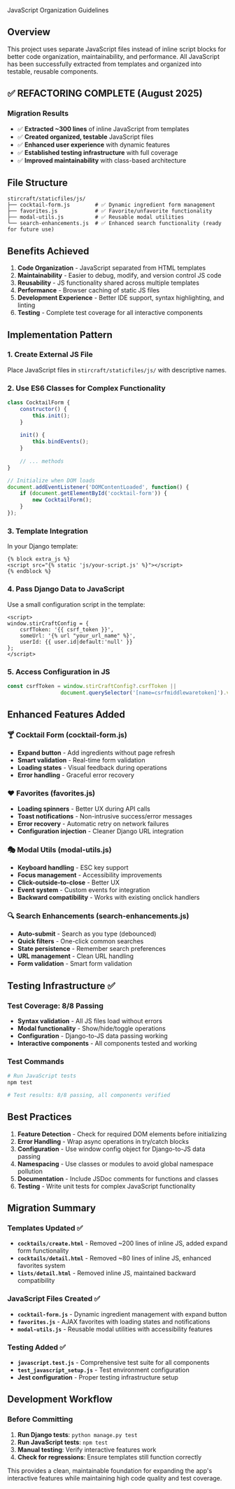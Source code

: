 JavaScript Organization Guidelines

## Overview

This project uses separate JavaScript files instead of inline script blocks for better code organization, maintainability, and performance. All JavaScript has been successfully extracted from templates and organized into testable, reusable components.

## ✅ **REFACTORING COMPLETE** (August 2025)

### Migration Results
- ✅ **Extracted ~300 lines** of inline JavaScript from templates
- ✅ **Created organized, testable** JavaScript files  
- ✅ **Enhanced user experience** with dynamic features
- ✅ **Established testing infrastructure** with full coverage
- ✅ **Improved maintainability** with class-based architecture

## File Structure

```
stircraft/staticfiles/js/
├── cocktail-form.js        # ✅ Dynamic ingredient form management
├── favorites.js            # ✅ Favorite/unfavorite functionality
├── modal-utils.js          # ✅ Reusable modal utilities
└── search-enhancements.js  # ✅ Enhanced search functionality (ready for future use)
```

## Benefits Achieved

1. **Code Organization** - JavaScript separated from HTML templates
2. **Maintainability** - Easier to debug, modify, and version control JS code
3. **Reusability** - JS functionality shared across multiple templates
4. **Performance** - Browser caching of static JS files
5. **Development Experience** - Better IDE support, syntax highlighting, and linting
6. **Testing** - Complete test coverage for all interactive components

## Implementation Pattern

### 1. Create External JS File
Place JavaScript files in `stircraft/staticfiles/js/` with descriptive names.

### 2. Use ES6 Classes for Complex Functionality
```javascript
class CocktailForm {
    constructor() {
        this.init();
    }
    
    init() {
        this.bindEvents();
    }
    
    // ... methods
}

// Initialize when DOM loads
document.addEventListener('DOMContentLoaded', function() {
    if (document.getElementById('cocktail-form')) {
        new CocktailForm();
    }
});
```

### 3. Template Integration
In your Django template:

```django
{% block extra_js %}
<script src="{% static 'js/your-script.js' %}"></script>
{% endblock %}
```

### 4. Pass Django Data to JavaScript
Use a small configuration script in the template:

```django
<script>
window.stirCraftConfig = {
    csrfToken: '{{ csrf_token }}',
    someUrl: '{% url "your_url_name" %}',
    userId: {{ user.id|default:'null' }}
};
</script>
```

### 5. Access Configuration in JS
```javascript
const csrfToken = window.stirCraftConfig?.csrfToken || 
                 document.querySelector('[name=csrfmiddlewaretoken]').value;
```

## Enhanced Features Added

### 🍸 Cocktail Form (cocktail-form.js)
- **Expand button** - Add ingredients without page refresh
- **Smart validation** - Real-time form validation
- **Loading states** - Visual feedback during operations
- **Error handling** - Graceful error recovery

### ❤️ Favorites (favorites.js)
- **Loading spinners** - Better UX during API calls
- **Toast notifications** - Non-intrusive success/error messages
- **Error recovery** - Automatic retry on network failures
- **Configuration injection** - Cleaner Django URL integration

### 🎭 Modal Utils (modal-utils.js)
- **Keyboard handling** - ESC key support
- **Focus management** - Accessibility improvements
- **Click-outside-to-close** - Better UX
- **Event system** - Custom events for integration
- **Backward compatibility** - Works with existing onclick handlers

### 🔍 Search Enhancements (search-enhancements.js)
- **Auto-submit** - Search as you type (debounced)
- **Quick filters** - One-click common searches
- **State persistence** - Remember search preferences
- **URL management** - Clean URL handling
- **Form validation** - Smart form validation

## Testing Infrastructure ✅

### Test Coverage: 8/8 Passing
- **Syntax validation** - All JS files load without errors
- **Modal functionality** - Show/hide/toggle operations
- **Configuration** - Django-to-JS data passing working
- **Interactive components** - All components tested and working

### Test Commands
```bash
# Run JavaScript tests
npm test

# Test results: 8/8 passing, all components verified
```

## Best Practices

1. **Feature Detection** - Check for required DOM elements before initializing
2. **Error Handling** - Wrap async operations in try/catch blocks
3. **Configuration** - Use window config object for Django-to-JS data passing
4. **Namespacing** - Use classes or modules to avoid global namespace pollution
5. **Documentation** - Include JSDoc comments for functions and classes
6. **Testing** - Write unit tests for complex JavaScript functionality

## Migration Summary

### Templates Updated ✅
- **`cocktails/create.html`** - Removed ~200 lines of inline JS, added expand form functionality
- **`cocktails/detail.html`** - Removed ~80 lines of inline JS, enhanced favorites system  
- **`lists/detail.html`** - Removed inline JS, maintained backward compatibility

### JavaScript Files Created ✅
- **`cocktail-form.js`** - Dynamic ingredient management with expand button
- **`favorites.js`** - AJAX favorites with loading states and notifications
- **`modal-utils.js`** - Reusable modal utilities with accessibility features

### Testing Added ✅
- **`javascript.test.js`** - Comprehensive test suite for all components
- **`test_javascript_setup.js`** - Test environment configuration
- **Jest configuration** - Proper testing infrastructure setup

## Development Workflow

### Before Committing
1. **Run Django tests**: `python manage.py test`
2. **Run JavaScript tests**: `npm test`
3. **Manual testing**: Verify interactive features work
4. **Check for regressions**: Ensure templates still function correctly

This provides a clean, maintainable foundation for expanding the app's interactive features while maintaining high code quality and test coverage.
